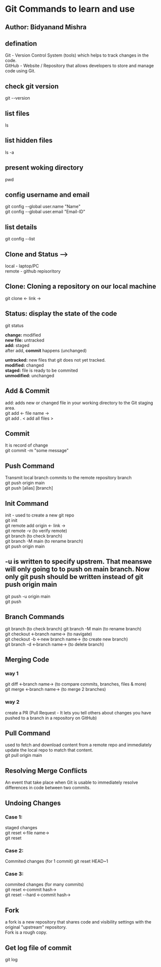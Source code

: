 # Git Commands to learn and use

<h2> Author: Bidyanand Mishra </h2>

<h2>defination</h2>

Git - Version Control System (tools) which helps to track changes in the code. <br/>
GitHub - Website / Repository that allows developers to store and manage code using Git. <br/>

<h2>check git version</h2>

git --version <br/>

<h2>list files</h2>

ls <br/>

<h2>list hidden files</h2>

ls -a <br/>

<h2>present woking directory</h2>

pwd <br/>

<h2>config username and email</h2>

git config --global user.name "Name" <br/>
git config --global user.email "Email-ID" <br/>

<h2>list details</h2>

git config --list <br/>

<h2>Clone and Status --></h2>

local - laptop/PC <br/>
remote - github repisoritory <br/>

<h2>Clone: Cloning a repository on our local machine</h2>

git clone <- link -> <br/>

<h2>Status: display the state of the code</h2>

git status <br/>

<b>change:</b> modified <br/>
<b>new file:</b> untracked <br/>
<b>add:</b> staged <br/>
after add, <b>commit</b> happens (unchanged) <br/>

<b>untracked:</b> new files that git does not yet tracked. <br/>
<b>modified:</b> changed <br/>
<b>staged:</b> file is ready to be commited <br/>
<b>unmodified:</b> unchanged <br/>

<h2>Add & Commit</h2>

add: adds new or changed file in your working directory to the Git staging area. <br/>
git add <- file name -> <br/>
git add . < add all files > <br/>

<h2>Commit </h2>
It is record of change <br/>
git commit -m "some message" <br/>

<h2>Push Command</h2>

Transmit local branch commits to the remote repository branch <br/>
git push origin main <br/>
git push [alias] [branch] <br/>

<h2>Init Command</h2>

init - used to create a new git repo <br/>
git init <br/>
git remote add origin <- link -> <br/>
git remote -v (to verify remote) <br/>
git branch (to check branch) <br/>
git branch -M main (to rename branch) <br/>
git push origin main <br/>

<h2>-u is written to specify upstrem. That meanswe will only going to to push on main branch. Now only git push should be written instead of git push origin main </h2>

git push -u origin main <br/>
git push

<h2>Branch Commands</h2>

git branch (to check branch)
git branch -M main (to rename branch) <br/>
git checkout <-branch name-> (to navigate) <br/>
git checkout -b <-new branch name-> (to create new branch) <br/>
git branch -d <-branch name-> (to delete branch) <br/>

<h2>Merging Code</h2>
<h3>way 1</h3>
git diff <-branch name-> (to compare commits, branches, files & more) <br/>
git merge <-branch name-> (to merge 2 branches) <br/>

<h3>way 2</h3>
create a PR (Pull Request - It lets you tell others about changes you have pushed to a branch in a repository on GitHub)

<h2>Pull Command</h2>
used to fetch and download content from a remote repo and immediately update the local repo to match that content. <br/>
git pull origin main

<h2>Resolving Merge Conflicts</h2>
An event that take place when Git is usable to immediately resolve differences in code between two commits.

<h2>Undoing Changes</h2>
<h3>Case 1:</h3> staged changes <br/>
git reset <-file name-> <br/>
git reset <br/>

<h3>Case 2:</h3> Commited changes (for 1 commit)
git reset HEAD~1 <br/>

<h3>Case 3:</h3> commited changes (for many commits) <br/>
git reset <-commit hash-> <br/>
git reset --hard <-commit hash-> <br/>

<h2>Fork</h2>
a fork is a new repository that shares code and visibility settings with the original "upstream" repository. <br/>
Fork is a rough copy. <br/>

<h2>Get  log file of commit</h2>
git log
